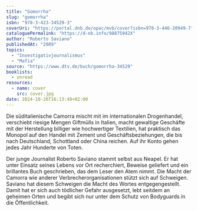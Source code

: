 ```yaml
---
title: "Gomorrha"
slug: "gomorrha"
isbn: "978-3-423-34529-3"
coverUri: "https://portal.dnb.de/opac/mvb/cover?isbn=978-3-446-20949-7"
cataloguePermalink: "https://d-nb.info/98875942X"
author: "Roberto Saviano"
publishedAt: "2009"
topics:
  - "Investigativjournalismus"
  - "Mafia"
source: "https://www.dtv.de/buch/gomorrha-34529"
booklists:
  - unread
resources:
  - name: cover
    src: cover.jpg
date: 2024-10-26T16:13:49+02:00
---
```

Die süditalienische Camorra mischt mit im internationalen Drogenhandel, 
verschiebt riesige Mengen Giftmülls in Italien, macht gewaltige Geschäfte mit 
der Herstellung billiger wie hochwertiger Textilien, hat praktisch das Monopol 
auf den Handel mit Zement und Geschäftsbeziehungen, die bis nach Deutschland, 
Schottland oder China reichen. Auf ihr Konto gehen jedes Jahr Hunderte von 
Toten.

Der junge Journalist Roberto Saviano stammt selbst aus Neapel. Er hat unter 
Einsatz seines Lebens vor Ort recherchiert, Beweise geliefert und ein 
brillantes Buch geschrieben, das dem Leser den Atem nimmt. Die Macht der 
Camorra wie anderer Verbrecherorganisationen stützt sich auf Schweigen. 
Saviano hat diesem Schweigen die Macht des Wortes entgegengestellt. Damit hat 
er sich auch tödlicher Gefahr ausgesetzt, lebt seitdem an geheimen Orten und 
begibt sich nur unter dem Schutz von Bodyguards in die Öffentlichkeit.